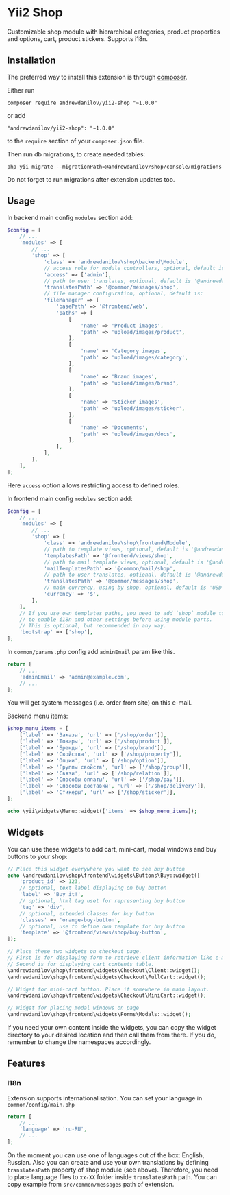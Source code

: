 Yii2 Shop
===================

Customizable shop module with hierarchical categories, product properties and options, cart, product stickers. Supports i18n.


Installation
------------

The preferred way to install this extension is through [composer](http://getcomposer.org/download/).

Either run

```
composer require andrewdanilov/yii2-shop "~1.0.0"
```

or add

```
"andrewdanilov/yii2-shop": "~1.0.0"
```

to the `require` section of your `composer.json` file.

Then run db migrations, to create needed tables:

```
php yii migrate --migrationPath=@andrewdanilov/shop/console/migrations
```

Do not forget to run migrations after extension updates too.

Usage
-----

In backend main config `modules` section add:

```php
$config = [
	// ...
	'modules' => [
		// ...
		'shop' => [
			'class' => 'andrewdanilov\shop\backend\Module',
			// access role for module controllers, optional, default is ['@']
			'access' => ['admin'],
			// path to user translates, optional, default is '@andrewdanilov/shop/common/messages'
			'translatesPath' => '@common/messages/shop',
			// file manager configuration, optional, default is:
			'fileManager' => [
				'basePath' => '@frontend/web',
				'paths' => [
					[
						'name' => 'Product images',
						'path' => 'upload/images/product',
					],
					[
						'name' => 'Category images',
						'path' => 'upload/images/category',
					],
					[
						'name' => 'Brand images',
						'path' => 'upload/images/brand',
					],
					[
						'name' => 'Sticker images',
						'path' => 'upload/images/sticker',
					],
					[
						'name' => 'Documents',
						'path' => 'upload/images/docs',
					],
				],
			],
		],
	],
];
```

Here `access` option allows restricting access to defined roles.

In frontend main config `modules` section add:

```php
$config = [
	// ...
	'modules' => [
		// ...
		'shop' => [
			'class' => 'andrewdanilov\shop\frontend\Module',
			// path to template views, optional, default is '@andrewdanilov/shop/frontend/views'
			'templatesPath' => '@frontend/views/shop',
			// path to mail template views, optional, default is '@andrewdanilov/shop/common/mail'
			'mailTemplatesPath' => '@common/mail/shop',
			// path to user translates, optional, default is '@andrewdanilov/shop/common/messages'
			'translatesPath' => '@common/messages/shop',
			// main currency, using by shop, optional, default is 'USD'
			'currency' => '$',
		],
	],
	// If you use own templates paths, you need to add `shop` module to `bootstrap` section
	// to enable i18n and other settings before using module parts.
	// This is optional, but recommended in any way.
	'bootstrap' => ['shop'],
];
```

In `common/params.php` config add `adminEmail` param like this.

```php
return [
    // ...
    'adminEmail' => 'admin@example.com',
    // ...
];
```

You will get system messages (i.e. order from site) on this e-mail.

Backend menu items:

```php
$shop_menu_items = [
	['label' => 'Заказы', 'url' => ['/shop/order']],
	['label' => 'Товары', 'url' => ['/shop/product']],
	['label' => 'Бренды', 'url' => ['/shop/brand']],
	['label' => 'Свойства', 'url' => ['/shop/property']],
	['label' => 'Опции', 'url' => ['/shop/option']],
	['label' => 'Группы свойств', 'url' => ['/shop/group']],
	['label' => 'Связи', 'url' => ['/shop/relation']],
	['label' => 'Способы оплаты', 'url' => ['/shop/pay']],
	['label' => 'Способы доставки', 'url' => ['/shop/delivery']],
	['label' => 'Стикеры', 'url' => ['/shop/sticker']],
];

echo \yii\widgets\Menu::widget(['items' => $shop_menu_items]);
```

Widgets
-------

You can use these widgets to add cart, mini-cart, modal windows and buy buttons to your shop:

```php
// Place this widget everywhere you want to see buy button
echo \andrewdanilov\shop\frontend\widgets\Buttons\Buy::widget([
    'product_id' => 123,
    // optional, text label displaying on buy button
    'label' => 'Buy it!',
    // optional, html tag uset for representing buy button
    'tag' => 'div',
    // optional, extended classes for buy button
    'classes' => 'orange-buy-button',
    // optional, use to define own template for buy button
    'template' => '@frontend/views/shop/buy-button',
]);

// Place these two widgets on checkout page.
// First is for displaying form to retrieve client information like e-mail, phone, etc.
// Second is for displaying cart contents table.
\andrewdanilov\shop\frontend\widgets\Checkout\Client::widget();
\andrewdanilov\shop\frontend\widgets\Checkout\FullCart::widget();

// Widget for mini-cart button. Place it somewhere in main layout.
\andrewdanilov\shop\frontend\widgets\Checkout\MiniCart::widget();

// Widget for placing modal windows on page
\andrewdanilov\shop\frontend\widgets\Forms\Modals::widget();
```

If you need your own content inside the widgets, you can copy the widget directory to your desired location and
then call them from there. If you do, remember to change the namespaces accordingly.


Features
--------

### I18n

Extension supports internationalisation. You can set your language in `common/config/main.php`

```php
return [
	// ...
	'language' => 'ru-RU',
	// ...
];
```

On the moment you can use one of languages out of the box: English, Russian. Also you can create and use your own
translations by defining `translatesPath` property of shop module (see above). Therefore, you need to place
language files to `xx-XX` folder inside `translatesPath` path. You can copy example from `src/common/messages` path
of extension.